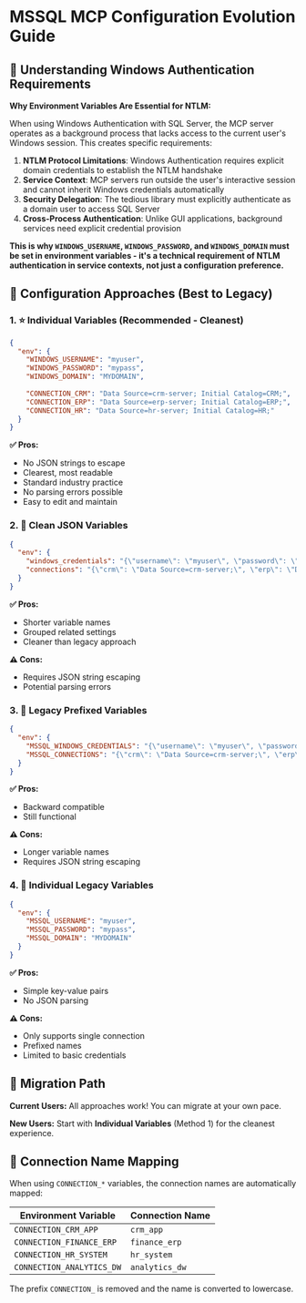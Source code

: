 # MSSQL MCP Configuration Evolution Guide

## 🔐 Understanding Windows Authentication Requirements

**Why Environment Variables Are Essential for NTLM:**

When using Windows Authentication with SQL Server, the MCP server operates as a background process that lacks access to the current user's Windows session. This creates specific requirements:

1. **NTLM Protocol Limitations**: Windows Authentication requires explicit domain credentials to establish the NTLM handshake
2. **Service Context**: MCP servers run outside the user's interactive session and cannot inherit Windows credentials automatically
3. **Security Delegation**: The tedious library must explicitly authenticate as a domain user to access SQL Server
4. **Cross-Process Authentication**: Unlike GUI applications, background services need explicit credential provision

**This is why `WINDOWS_USERNAME`, `WINDOWS_PASSWORD`, and `WINDOWS_DOMAIN` must be set in environment variables - it's a technical requirement of NTLM authentication in service contexts, not just a configuration preference.**

## 🎯 Configuration Approaches (Best to Legacy)

### 1. ⭐ **Individual Variables** (Recommended - Cleanest)
```json
{
  "env": {
    "WINDOWS_USERNAME": "myuser",
    "WINDOWS_PASSWORD": "mypass", 
    "WINDOWS_DOMAIN": "MYDOMAIN",
    
    "CONNECTION_CRM": "Data Source=crm-server; Initial Catalog=CRM;",
    "CONNECTION_ERP": "Data Source=erp-server; Initial Catalog=ERP;",
    "CONNECTION_HR": "Data Source=hr-server; Initial Catalog=HR;"
  }
}
```

**✅ Pros:**
- No JSON strings to escape
- Clearest, most readable
- Standard industry practice
- No parsing errors possible
- Easy to edit and maintain

### 2. 🔄 **Clean JSON Variables**
```json
{
  "env": {
    "windows_credentials": "{\"username\": \"myuser\", \"password\": \"mypass\", \"domain\": \"MYDOMAIN\"}",
    "connections": "{\"crm\": \"Data Source=crm-server;\", \"erp\": \"Data Source=erp-server;\"}"
  }
}
```

**✅ Pros:**
- Shorter variable names
- Grouped related settings
- Cleaner than legacy approach

**⚠️ Cons:**
- Requires JSON string escaping
- Potential parsing errors

### 3. 📜 **Legacy Prefixed Variables**
```json
{
  "env": {
    "MSSQL_WINDOWS_CREDENTIALS": "{\"username\": \"myuser\", \"password\": \"mypass\", \"domain\": \"MYDOMAIN\"}",
    "MSSQL_CONNECTIONS": "{\"crm\": \"Data Source=crm-server;\", \"erp\": \"Data Source=erp-server;\"}"
  }
}
```

**✅ Pros:**
- Backward compatible
- Still functional

**⚠️ Cons:**
- Longer variable names
- Requires JSON string escaping

### 4. 🔧 **Individual Legacy Variables**
```json
{
  "env": {
    "MSSQL_USERNAME": "myuser",
    "MSSQL_PASSWORD": "mypass",
    "MSSQL_DOMAIN": "MYDOMAIN"
  }
}
```

**✅ Pros:**
- Simple key-value pairs
- No JSON parsing

**⚠️ Cons:**
- Only supports single connection
- Prefixed names
- Limited to basic credentials

## 🔄 Migration Path

**Current Users:** All approaches work! You can migrate at your own pace.

**New Users:** Start with **Individual Variables** (Method 1) for the cleanest experience.

## 🎯 Connection Name Mapping

When using `CONNECTION_*` variables, the connection names are automatically mapped:

| Environment Variable | Connection Name |
|---------------------|----------------|
| `CONNECTION_CRM_APP` | `crm_app` |
| `CONNECTION_FINANCE_ERP` | `finance_erp` |
| `CONNECTION_HR_SYSTEM` | `hr_system` |
| `CONNECTION_ANALYTICS_DW` | `analytics_dw` |

The prefix `CONNECTION_` is removed and the name is converted to lowercase.
